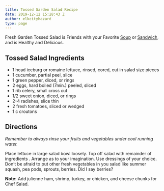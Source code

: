 ```yaml
---
title: Tossed Garden Salad Recipe
date: 2019-12-12 15:28:43 Z
author: elkcityhazard
type: page
---
```


Fresh Garden Tossed Salad is Friends with your Favorite [Soup][1] or [Sandwich][2], and is Healthy and Delicious.

## Tossed Salad Ingredients

  * 1 head iceburg or romaine lettuce, rinsed, cored, cut in salad size pieces
  * 1 cucumber, partial peel, slice
  * 1 green pepper, diced, or rings
  * 2 eggs, hard boiled (7min.) peeled, sliced
  * 1 rib celery, small cross cut
  * 1/2 sweet onion, diced, or rings
  * 2-4 radishes, slice thin
  * 2 fresh tomatoes, sliced or wedged
  * 1 c croutons

## Directions

_Remember to always rinse your fruits and vegetables under cool running water._ 

Place lettuce in large salad bowl loosely. Top off salad with remainder of ingredients . Arrange as to your imagination. Use dressings of your choice. Don&#8217;t be afraid to put other fresh vegetables in you salad like summer squash, pea pods, sprouts, berries. Did I say berries?

**Note:** Add julienne ham, shrimp, turkey, or chicken, and cheese chunks for Chef Salad.

 [1]: /wordpress/homemade-soups/
 [2]: /wordpress/sandwich-recipes/